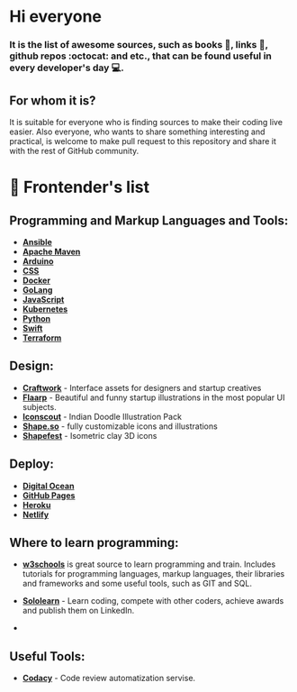 # Hi everyone

### It is the list of awesome sources, such as books :green_book:, links :link:, github repos :octocat: and etc., that can be found useful in every developer's day :computer:.

## For whom it is?
It is suitable for everyone who is finding sources to make their coding live easier. Also everyone, who wants to share something interesting and practical, is welcome to make pull request to this repository and share it with the rest of GitHub community.

# :notebook: Frontender's list

## Programming and Markup Languages and Tools:
* **[Ansible](https://github.com/UlugbekMuslitdinov/awesome-sources/tree/main/Ansible)**
* **[Apache Maven]()** 
* **[Arduino]()**
* **[CSS](https://github.com/UlugbekMuslitdinov/awesome-sources/tree/main/CSS)**
* **[Docker](https://github.com/UlugbekMuslitdinov/awesome-sources/tree/main/Docker)**
* **[GoLang](https://github.com/UlugbekMuslitdinov/awesome-sources/tree/main/Golang)**
* **[JavaScript](https://github.com/UlugbekMuslitdinov/awesome-sources/tree/main/JavaScript)**
* **[Kubernetes](https://github.com/UlugbekMuslitdinov/awesome-sources/tree/main/Kubernetes)**
* **[Python](https://github.com/UlugbekMuslitdinov/awesome-sources/tree/main/Python)**
* **[Swift](https://github.com/UlugbekMuslitdinov/awesome-sources/tree/main/Swift)**
* **[Terraform](https://github.com/UlugbekMuslitdinov/awesome-sources/tree/main/Terraform)**

## Design:
* **[Craftwork](https://craftwork.design/)** - Interface assets for designers and startup creatives
* **[Flaarp](https://www.ls.graphics/illustrations/flaarp)** - Beautiful and funny startup illustrations in the most popular UI subjects.
* **[Iconscout](https://iconscout.com/illustration-pack/indian-doodle)** - Indian Doodle Illustration Pack
* **[Shape.so](https://shape.so/)** - fully customizable icons and illustrations
* **[Shapefest](https://www.shapefest.com/expansions/isometric-clay-icons)** - Isometric clay 3D icons


## Deploy:
* **[Digital Ocean](https://cloud.digitalocean.com/)**
* **[GitHub Pages]()**
* **[Heroku](https://heroku.com/)**
* **[Netlify](https://www.netlify.com/)**

## Where to learn programming:
* **[w3schools](https://www.w3schools.com/)** is great source to learn programming and train. Includes tutorials for programming languages, markup languages, their libraries and frameworks and some useful tools, such as GIT and SQL.

* **[Sololearn](https://www.sololearn.com/)** - Learn coding, compete with other coders, achieve awards and publish them on LinkedIn.

* **[]()**


## Useful Tools:
* **[Codacy](https://www.codacy.com/)** - Code review automatization servise.
